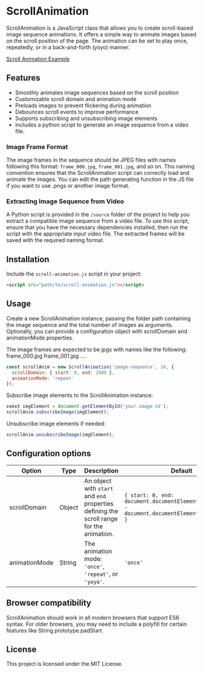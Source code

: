# ScrollAnimation

ScrollAnimation is a JavaScript class that allows you to create scroll-based image sequence animations. It offers a simple way to animate images based on the scroll position of the page. The animation can be set to play once, repeatedly, or in a back-and-forth (yoyo) manner.

[Scroll Animation Example](https://jellybean.web.illinois.edu/e7_scroll/)

## Features
- Smoothly animates image sequences based on the scroll position
- Customizable scroll domain and animation mode
- Preloads images to prevent flickering during animation
- Debounces scroll events to improve performance
- Supports subscribing and unsubscribing image elements
- Includes a python script to generate an image sequence from a video file. 

### Image Frame Format

The image frames in the sequence should be JPEG files with names following this format: `frame_000.jpg`, `frame_001.jpg`, and so on. This naming convention ensures that the ScrollAnimation script can correctly load and animate the images. You can edit the path generating function in the JS file if you want to use .pngs or another image format.

### Extracting Image Sequence from Video

A Python script is provided in the `/source` folder of the project to help you extract a compatible image sequence from a video file. To use this script, ensure that you have the necessary dependencies installed, then run the script with the appropriate input video file. The extracted frames will be saved with the required naming format.


## Installation

Include the `scroll-animation.js` script in your project:

```html
<script src="path/to/scroll-animation.js"></script>
```

## Usage

Create a new ScrollAnimation instance, passing the folder path containing the image sequence and the total number of images as arguments. Optionally, you can provide a configuration object with scrollDomain and animationMode properties.

The image frames are expected to be jpgs with names like the following: frame_000.jpg frame_001.jpg ....

```javascript
const scrollAnim = new ScrollAnimation('image-sequence', 10, {
  scrollDomain: { start: 0, end: 2000 },
  animationMode: 'repeat'
});
```

Subscribe image elements to the ScrollAnimation instance:

```javascript
const imgElement = document.getElementById('your-image-id');
scrollAnim.subscribeImage(imgElement);
```

Unsubscribe image elements if needed:

```javascript
scrollAnim.unsubscribeImage(imgElement);
```

## Configuration options

| Option       | Type   | Description                                                                                           | Default                                                                          |
| ------------ | ------ | ----------------------------------------------------------------------------------------------------- | -------------------------------------------------------------------------------- |
| scrollDomain | Object | An object with `start` and `end` properties defining the scroll range for the animation.             | `{ start: 0, end: document.documentElement.scrollHeight - document.documentElement.clientHeight }` |
| animationMode | String | The animation mode: `'once'`, `'repeat'`, or `'yoyo'`.                                               | `'once'`                                                                         |

## Browser compatibility

ScrollAnimation should work in all modern browsers that support ES6 syntax. For older browsers, you may need to include a polyfill for certain features like String.prototype.padStart.

## License
This project is licensed under the MIT License.
